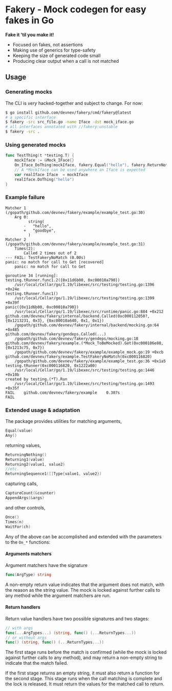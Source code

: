 # Fakery - Mock codegen for easy fakes in Go

**Fake it 'til you make it!**

- Focused on fakes, not assertions
- Making use of generics for type-safety
- Keeping the size of generated code small
- Producing clear output when a call is not matched

## Usage

### Generating mocks

The CLI is _very_ hacked-together and subject to change. For now:

```sh
$ go install github.com/devnev/fakery/cmd/fakery@latest
# a specific interface
$ fakery -src src_file.go -name Iface -dst mock_iface.go
# all interfaces annotated with //fakery:unstable
$ fakery -src .
```

### Using generated mocks

```go
func TestThing(t *testing.T) {
    mockIface := &Mock_IFace{}
    On_Iface_DoThing(mockIface, fakery.Equal("hello"), fakery.ReturnNothing, fakery.Once())
    // A *MockIface can be used anywhere an Iface is expected
    var realIface Iface  = mockIface
    realIface.DoThing("hello")
}
```

### Example failure

```
Matcher 1 (/gopath/github.com/devnev/fakery/example/example_test.go:30)
	Arg 0:
		  string(
		- 	"hello",
		+ 	"goodbye",
		  )
Matcher 2 (/gopath/github.com/devnev/fakery/example/example_test.go:31)
	Times(2):
		Called 2 times out of 2
--- FAIL: TestFakeryNoMatch (0.00s)
panic: no match for call to Get [recovered]
	panic: no match for call to Get

goroutine 34 [running]:
testing.tRunner.func1.2({0x11d6b00, 0xc00010a790})
	/usr/local/Cellar/go/1.19/libexec/src/testing/testing.go:1396 +0x24e
testing.tRunner.func1()
	/usr/local/Cellar/go/1.19/libexec/src/testing/testing.go:1399 +0x39f
panic({0x11d6b00, 0xc00010a790})
	/usr/local/Cellar/go/1.19/libexec/src/runtime/panic.go:884 +0x212
github.com/devnev/fakery/internal/backend.Called(0xc000112050?, {0x1213231, 0x3}, {0xc00010a640, 0x1, 0x1})
	/gopath/github.com/devnev/fakery/internal/backend/mocking.go:64 +0x485
github.com/devnev/fakery/gendeps.Called(...)
	/gopath/github.com/devnev/fakery/gendeps/mocking.go:18
github.com/devnev/fakery/example.(*Mock_ToBeMocked).Get(0xc000106e88, {0x1213c75, 0x7})
	/gopath/github.com/devnev/fakery/example/example_mock.go:19 +0xcb
github.com/devnev/fakery/example.TestFakeryNoMatch(0xc000116820)
	/gopath/github.com/devnev/fakery/example/example_test.go:36 +0x1a5
testing.tRunner(0xc000116820, 0x1222a00)
	/usr/local/Cellar/go/1.19/libexec/src/testing/testing.go:1446 +0x10b
created by testing.(*T).Run
	/usr/local/Cellar/go/1.19/libexec/src/testing/testing.go:1493 +0x35f
FAIL	github.com/devnev/fakery/example	0.307s
FAIL
```

### Extended usage & adaptation

The package provides utilities for matching arguments,

```go
Equal(value)
Any()
```

returning values,

```go
ReturningNothing()
Returning1(value)
Returning2(value1, value2)
//etc.
ReturningSequence1([]Type{value1, value2})
```

capturing calls,

```go
CaptureCount(&counter)
AppendArgs(&args)
```

and other controls,

```go
Once()
Times(n)
WaitFor(ch)
```

Any of the above can be accomplished and extended with the parameters to the
`On_*` functions:

#### Arguments matchers

Argument matchers have the signature

```go
func(ArgType) string
```

A non-empty return value indicates that the argument does not match, with the
reason as the string value. The mock is locked against further calls to any
method while the argument matchers are run.

#### Return handlers

Return value handlers have two possible signatures and two stages:

```go
// with args
func(...ArgTypes...) (string, func() (...ReturnTypes...))
// or without args
func() (string, func() (...ReturnTypes...))
```

The first stage runs before the match is confirmed (while the mock is locked
against further calls to any method), and may return a non-empty string to
indicate that the match failed.

If the first stage returns an empty string, it must also return a function for
the second stage. This stage runs when the call matching is complete and the
lock is released. It must return the values for the matched call to return.
